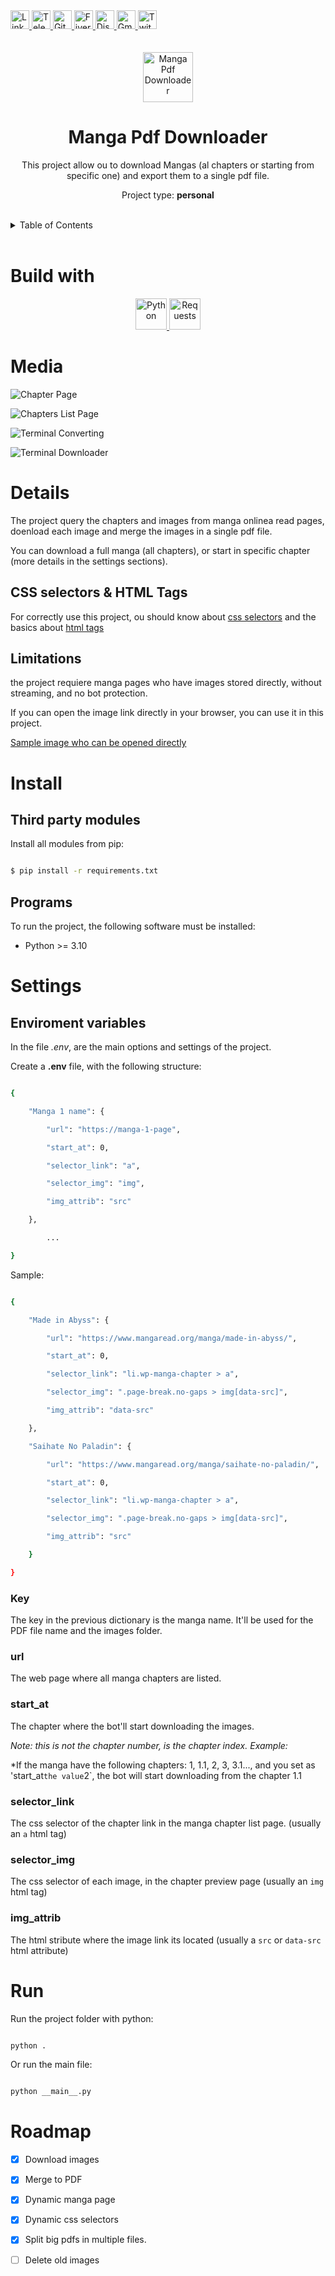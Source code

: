 <div><a href='https://www.linkedin.com/in/francisco-dari-hernandez-6456b6181/' target='_blank'>
                <img src='https://img.shields.io/static/v1?style=for-the-badge&message=LinkedIn&color=0A66C2&logo=LinkedIn&logoColor=FFFFFF&label=' alt='Linkedin' height='30px'/>
            </a><a href='https://t.me/darideveloper' target='_blank'>
                <img src='https://img.shields.io/static/v1?style=for-the-badge&message=Telegram&color=26A5E4&logo=Telegram&logoColor=FFFFFF&label=' alt='Telegram' height='30px'/>
            </a><a href='https://github.com/darideveloper' target='_blank'>
                <img src='https://img.shields.io/static/v1?style=for-the-badge&message=GitHub&color=181717&logo=GitHub&logoColor=FFFFFF&label=' alt='Github' height='30px'/>
            </a><a href='https://www.fiverr.com/darideveloper' target='_blank'>
                <img src='https://img.shields.io/static/v1?style=for-the-badge&message=Fiverr&color=222222&logo=Fiverr&logoColor=1DBF73&label=' alt='Fiverr' height='30px'/>
            </a><a href='https://discord.com/users/992019836811083826' target='_blank'>
                <img src='https://img.shields.io/static/v1?style=for-the-badge&message=Discord&color=5865F2&logo=Discord&logoColor=FFFFFF&label=' alt='Discord' height='30px'/>
            </a><a href='mailto:darideveloper@gmail.com?subject=Hello Dari Developer' target='_blank'>
                <img src='https://img.shields.io/static/v1?style=for-the-badge&message=Gmail&color=EA4335&logo=Gmail&logoColor=FFFFFF&label=' alt='Gmail' height='30px'/>
            </a><a href='https://www.twitch.tv/darideveloper' target='_blank'>
                <img src='https://img.shields.io/static/v1?style=for-the-badge&message=Twitch&color=b9a3e3&logo=Twitch&logoColor=ffffff&label=' alt='Twitch' height='30px'/>
            </a></div><div align='center'><br><br><img src='https://github.com/darideveloper/manga-pdf-downloader/blob/master/logo.png?raw=true' alt='Manga Pdf Downloader' height='80px'/>



# Manga Pdf Downloader

This project allow ou to download Mangas (al chapters or starting from specific one) and export them to a single pdf file.

Project type: **personal**

</div><br><details>
            <summary>Table of Contents</summary>
            <ol>
<li><a href='#buildwith'>Build With</a></li>
<li><a href='#media'>Media</a></li>
<li><a href='#details'>Details</a></li>
<li><a href='#install'>Install</a></li>
<li><a href='#settings'>Settings</a></li>
<li><a href='#run'>Run</a></li>
<li><a href='#roadmap'>Roadmap</a></li></ol>
        </details><br>

# Build with

<div align='center'><a href='https://www.python.org/' target='_blank'> <img src='https://cdn.svgporn.com/logos/python.svg' alt='Python' title='Python' height='50px'/> </a><a href='https://requests.readthedocs.io/en/latest/' target='_blank'> <img src='https://requests.readthedocs.io/en/latest/_static/requests-sidebar.png' alt='Requests' title='Requests' height='50px'/> </a></div>

# Media

![Chapter Page](https://github.com/darideveloper/manga-pdf-downloader/blob/master/screenshots/chapter-page.png?raw=true)

![Chapters List Page](https://github.com/darideveloper/manga-pdf-downloader/blob/master/screenshots/chapters-list-page.png?raw=true)

![Terminal Converting](https://github.com/darideveloper/manga-pdf-downloader/blob/master/screenshots/terminal-convert.png?raw=true)

![Terminal Downloader](https://github.com/darideveloper/manga-pdf-downloader/blob/master/screenshots/terminal-download.png?raw=true)

# Details

The project query the chapters and images from manga onlinea read pages, doenload each image and merge the images in a single pdf file. 

You can download a full manga (all chapters), or start in specific chapter (more details in the settings sections). 



## CSS selectors & HTML Tags



For correctly use this project, ou should know about [css selectors](https://www.w3schools.com/cssref/css_selectors.php) and the basics about [html tags](https://www.w3schools.com/tags/ref_byfunc.asp)



## Limitations



the project requiere manga pages who have images stored directly, without streaming, and no bot protection.



If you can open the image link directly in your browser, you can use it in this project.



[Sample image who can be opened directly](https://github.com/darideveloper/manga-pdf-downloader/blob/master/logo.png?raw=true)

# Install

## Third party modules



Install all modules from pip: 



``` bash

$ pip install -r requirements.txt

```



## Programs



To run the project, the following software must be installed:



* Python >= 3.10

# Settings

## Enviroment variables



In the file *.env*, are the main options and settings of the project.



Create a **.env** file, with the following structure:



```bash

{

    "Manga 1 name": {

        "url": "https://manga-1-page",

        "start_at": 0,

        "selector_link": "a",

        "selector_img": "img",

        "img_attrib": "src"

    },

		...

}

```



Sample: 



```bash

{

    "Made in Abyss": {

        "url": "https://www.mangaread.org/manga/made-in-abyss/",

        "start_at": 0,

        "selector_link": "li.wp-manga-chapter > a",

        "selector_img": ".page-break.no-gaps > img[data-src]",

        "img_attrib": "data-src"

    },

    "Saihate No Paladin": {

        "url": "https://www.mangaread.org/manga/saihate-no-paladin/",

        "start_at": 0,

        "selector_link": "li.wp-manga-chapter > a",

        "selector_img": ".page-break.no-gaps > img[data-src]",

        "img_attrib": "src"

    }

}

```



### Key



The key in the previous dictionary is the manga name. It'll be used for the PDF file name and the images folder. 



### url



The web page where all manga chapters are listed.



### start_at



The chapter where the bot'll start downloading the images.



*Note: this is not the chapter number, is the chapter index. Example:* 

*If the manga have the following chapters: 1, 1.1, 2, 3, 3.1..., and you set as 'start_at` the value `2`, the bot will start downloading from the chapter 1.1



### selector_link



The css selector of the chapter link in the manga chapter list page. (usually an `a` html tag)



### selector_img



The css selector of each image, in the chapter preview page (usually an `img` html tag)



### img_attrib



The html stribute where the image link its located (usually a `src` or `data-src` html attribute)

# Run

Run the project folder with python: 

```sh

python .

```



Or run the main file:

```sh

python __main__.py

```

# Roadmap

* [X] Download images

* [X] Merge to PDF

* [X] Dynamic manga page

* [X] Dynamic css selectors

* [X] Split big pdfs in multiple files.

* [ ] Delete old images

